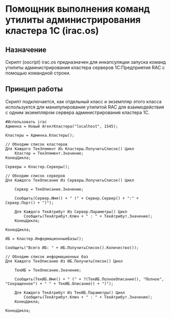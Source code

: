 # Помощник выполнения команд утилиты администрирования кластера 1С (irac.os)

## Назначение

Скрипт (oscript) irac.os предназначен для инкапсуляции запуска команд утилиты администрирования кластера серверов 1С:Предприятия RAC с помощью командной строки.


## Принцип работы

Скрипт подключается, как отдельный класс и экземпляр этого класса используется для манипулирования утилитой RAC для взаимодействия с одним экземпляром сервера администрирования кластера 1С.

```bsl
#Использовать irac
Админка = Новый АгентКластера("localhost", 1545);

Кластеры = Админка.Кластеры();

// Обходим список кластеров
Для Каждого ТекЭлемент Из Кластеры.ПолучитьСписок() Цикл
    Кластер = ТекЭлемент.Значение;
КонецЦикла;

Серверы = Кластер.Серверы();

// Обходим список серверов
Для Каждого ТекОписание Из Серверы.ПолучитьСписок() Цикл

	Сервер = ТекОписание.Значение;

	Сообщить(Сервер.Имя() + " (" + Сервер.Сервер() + ":" + Сервер.Порт() + ")");

	Для Каждого ТекАтрибут Из Сервер.Параметры() Цикл
		Сообщить(ТекАтрибут.Ключ + " : " + ТекАтрибут.Значение);
	КонецЦикла;

КонецЦикла;

ИБ = Кластер.ИнформационныеБазы();

Сообщить("Всего ИБ: " + ИБ.ПолучитьСписок().Количество());

// Обходим список информационных баз
Для Каждого ТекОписание Из ИБ.ПолучитьСписок() Цикл

	ТекИБ = ТекОписание.Значение;
	
    Сообщить(ТекИБ.Имя() + " (" + ?(ТекИБ.ПолноеОписание(), "Полное", "Сокращенное") + " " + ТекИБ.Описание() + ")");
	
    Для Каждого ТекАтрибут Из ТекИБ.Параметры() Цикл
		Сообщить(ТекАтрибут.Ключ + " : " + ТекАтрибут.Значение);
	КонецЦикла;

КонецЦикла;

```

